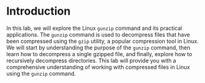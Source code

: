 # Introduction

In this lab, we will explore the Linux `gunzip` command and its practical applications. The `gunzip` command is used to decompress files that have been compressed using the `gzip` utility, a popular compression tool in Linux. We will start by understanding the purpose of the `gunzip` command, then learn how to decompress a single gzipped file, and finally, explore how to recursively decompress directories. This lab will provide you with a comprehensive understanding of working with compressed files in Linux using the `gunzip` command.
